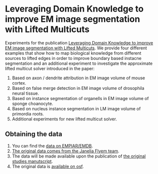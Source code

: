 # Leveraging Domain Knowledge to improve EM image segmentation with Lifted Multicuts

Experiments for the publication [Leveraging Domain Knowledge to improve EM image segmentation with Lifted Multicuts](https://arxiv.org/pdf/1905.10535.pdf).
We provide four different examples that show how to map biological knowledge from different sources to lifted edges in order to improve boundary based instacne segmentation and an additional experiment to investigate the approximate lifted multicut solver introduced in the paper:

1. Based on axon / dendrite attribution in EM image volume of mouse cortex.
2. Based on false merge detection in EM image volume of drosophila neural tissue.
3. Based on instance segmentation of organells in EM image volume of sponge choanocyte.
4. Based on nucleus instance segmentation in LM image volume of primordia roots. 
5. Additional experiments for new lifted multicut solver.

## Obtaining the data

1. You can find the [data on EMPIAR/EMDB](TODO).
2. [The original data comes from the Janelia Flyem team](https://www.janelia.org/tools-and-data-release).
3. The data will be made available upon the publication of [the original studies manutscript](https://www.biorxiv.org/content/10.1101/758276v1.article-metrics).
4. The original data is [available on osf](https://osf.io/uzq3w/).
